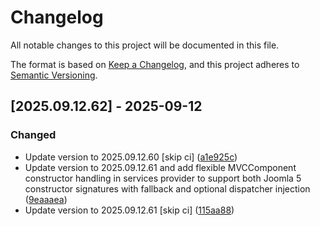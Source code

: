 # Changelog

All notable changes to this project will be documented in this file.

The format is based on [Keep a Changelog](https://keepachangelog.com/en/1.0.0/),
and this project adheres to [Semantic Versioning](https://semver.org/spec/v2.0.0.html).

## [2025.09.12.62] - 2025-09-12

### Changed

* Update version to 2025.09.12.60 [skip ci] ([a1e925c](https://github.com/N6REJ/bears_aichatbot/commit/a1e925c))
* Update version to 2025.09.12.61 and add flexible MVCComponent constructor handling in services provider to support both Joomla 5 constructor signatures with fallback and optional dispatcher injection ([9eaaaea](https://github.com/N6REJ/bears_aichatbot/commit/9eaaaea))
* Update version to 2025.09.12.61 [skip ci] ([115aa88](https://github.com/N6REJ/bears_aichatbot/commit/115aa88))


